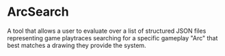 # ArcSearch
A tool that allows a user to evaluate over a list of structured JSON files representing game playtraces searching for a specific gameplay "Arc" that best matches a drawing they provide the system.

